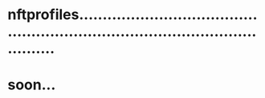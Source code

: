 # nftprofiles.....................................................................................................
# soon...
